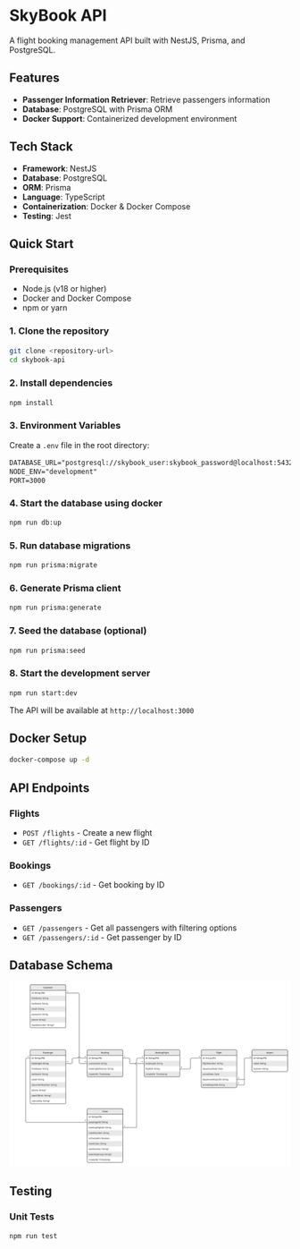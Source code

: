 # SkyBook API

A flight booking management API built with NestJS, Prisma, and PostgreSQL.

## Features

- **Passenger Information Retriever**: Retrieve passengers information
- **Database**: PostgreSQL with Prisma ORM
- **Docker Support**: Containerized development environment

## Tech Stack

- **Framework**: NestJS
- **Database**: PostgreSQL
- **ORM**: Prisma
- **Language**: TypeScript
- **Containerization**: Docker & Docker Compose
- **Testing**: Jest

## Quick Start

### Prerequisites

- Node.js (v18 or higher)
- Docker and Docker Compose
- npm or yarn

### 1. Clone the repository

```bash
git clone <repository-url>
cd skybook-api
```

### 2. Install dependencies

```bash
npm install
```

### 3. Environment Variables

Create a `.env` file in the root directory:

```env
DATABASE_URL="postgresql://skybook_user:skybook_password@localhost:5432/skybook"
NODE_ENV="development"
PORT=3000
```

### 4. Start the database using docker

```bash
npm run db:up
```

### 5. Run database migrations

```bash
npm run prisma:migrate
```

### 6. Generate Prisma client

```bash
npm run prisma:generate
```

### 7. Seed the database (optional)

```bash
npm run prisma:seed
```

### 8. Start the development server

```bash
npm run start:dev
```

The API will be available at `http://localhost:3000`

## Docker Setup

```bash
docker-compose up -d
```

## API Endpoints

### Flights

- `POST /flights` - Create a new flight
- `GET /flights/:id` - Get flight by ID

### Bookings

- `GET /bookings/:id` - Get booking by ID

### Passengers

- `GET /passengers` - Get all passengers with filtering options
- `GET /passengers/:id` - Get passenger by ID

## Database Schema

![Database Schema](./images/schema.jpg)

## Testing

### Unit Tests

```bash
npm run test
```

